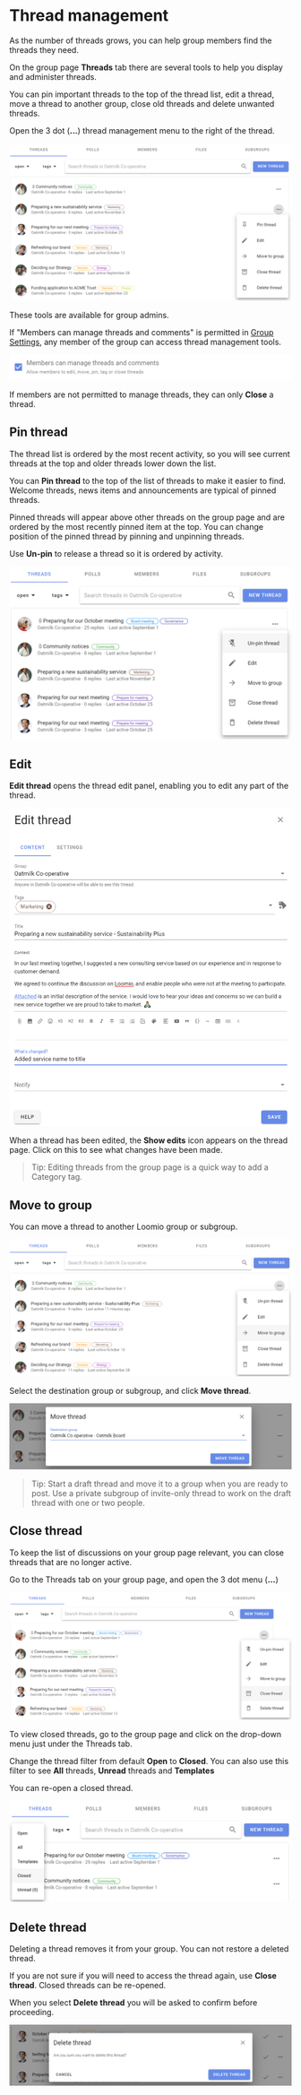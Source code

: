 # Thread management

As the number of threads grows, you can help group members find the threads they need.

On the group page **Threads** tab there are several tools to help you display and administer threads.

You can pin important threads to the top of the thread list, edit a thread, move a thread to another group, close old threads and delete unwanted threads.

Open the 3 dot (**...**) thread management menu to the right of the thread.

![](thread_management.png)

These tools are available for group admins. 

If "Members can manage threads and comments" is permitted in [Group Settings](https://help.loomio.com/en/user_manual/groups/settings/index.html#permissions), any member of the group can access thread management tools.

![](permissions_manage_threads.png)

If members are not permitted to manage threads, they can only **Close** a thread.

## Pin thread

The thread list is ordered by the most recent activity, so you will see current threads at the top and older threads lower down the list. 

You can **Pin thread** to the top of the list of threads to make it easier to find.   Welcome threads, news items and announcements are typical of pinned threads.

Pinned threads will appear above other threads on the group page and are ordered by the most recently pinned item at the top. You can change position of the pinned thread by pinning and unpinning threads.

Use **Un-pin** to release a thread so it is ordered by activity.

![](pin_thread.png)

## Edit

**Edit thread** opens the thread edit panel, enabling you to edit any part of the thread.

![](thread_edit.png)

When a thread has been edited, the **Show edits** icon appears on the thread page. Click on this to see what changes have been made. 

> Tip: Editing threads from the group page is a quick way to add a Category tag.

## Move to group

You can move a thread to another Loomio group or subgroup.

![](thread_move_group.png)

Select the destination group or subgroup, and click **Move thread**.

![](move_thread_select.png)

> Tip: Start a draft thread and move it to a group when you are ready to post.  Use a private subgroup of invite-only thread to work on the draft thread with one or two people.  

## Close thread

To keep the list of discussions on your group page relevant, you can close threads that are no longer active.

Go to the Threads tab on your group page, and open the 3 dot menu (**...**) 

![](thread_close1.png)

To view closed threads, go to the group page and click on the drop-down menu just under the Threads tab. 

Change the thread filter from default **Open** to **Closed**.   You can also use this filter to see **All** threads, **Unread** threads and **Templates**

You can re-open a closed thread.

![](thread_closed.png)

## Delete thread

Deleting a thread removes it from your group.  You can not restore a deleted thread.

If you are not sure if you will need to access the thread again, use **Close thread**.  Closed threads can be re-opened.

When you select **Delete thread** you will be asked to confirm before proceeding.

![](thread_delete.png)

